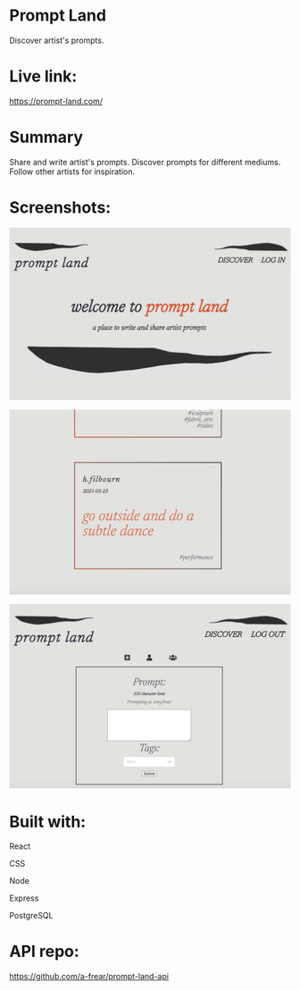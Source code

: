 # Prompt Land

Discover artist's prompts. 

# Live link:
https://prompt-land.com/

# Summary

Share and write artist's prompts. 
Discover prompts for different mediums. 
Follow other artists for inspiration. 

# Screenshots:

![Home](/screenshots/home-page.png?raw=true)

![Prompt](/screenshots/prompt.png?raw=true)

![New Prompt](/screenshots/new-prompt.png?raw=true)

# Built with:

React

CSS

Node

Express

PostgreSQL

# API repo:

https://github.com/a-frear/prompt-land-api

